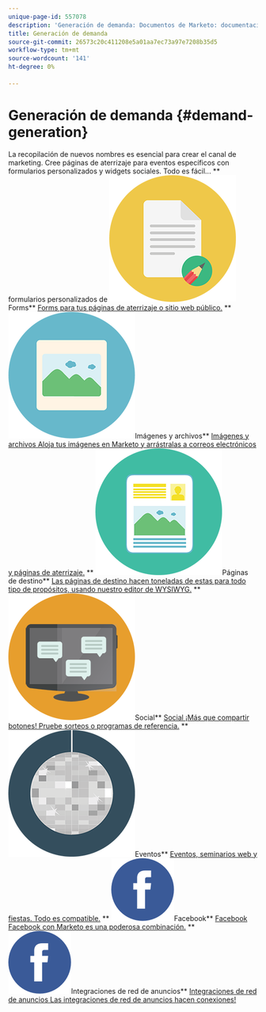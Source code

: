 ```yaml
---
unique-page-id: 557078
description: 'Generación de demanda: Documentos de Marketo: documentación del producto'
title: Generación de demanda
source-git-commit: 26573c20c411208e5a01aa7ec73a97e7208b35d5
workflow-type: tm+mt
source-wordcount: '141'
ht-degree: 0%

---
```



# Generación de demanda {#demand-generation}

La recopilación de nuevos nombres es esencial para crear el canal de marketing. Cree páginas de aterrizaje para eventos específicos con formularios personalizados y widgets sociales. Todo es fácil...
** formularios personalizados de ![Forms](assets/documents-bookmarks-16.png)Forms** [Forms para tus páginas de aterrizaje o sitio web público.](https://docs.marketo.com/display/DOCS/Forms)     ** ![Imágenes y archivos](assets/graphic-design-tools-06.png)Imágenes y archivos** [Imágenes y archivos Aloja tus imágenes en Marketo y arrástralas a correos electrónicos y páginas de aterrizaje.](https://docs.marketo.com/display/DOCS/Images+and+Files)     ** ![Páginas de destino](assets/office-artboard-80.png)Páginas de destino** [Las páginas de destino hacen toneladas de estas para todo tipo de propósitos, usando nuestro editor de WYSIWYG.](https://docs.marketo.com/pages/viewpage.action?pageId=2359689)     ** ![Social](assets/chat-messages-18.png)Social** [Social ¡Más que compartir botones! Pruebe sorteos o programas de referencia.](https://docs.marketo.com/display/DOCS/Social)     ** ![Eventos](assets/party-10.png)Eventos** [Eventos, seminarios web y fiestas. Todo es compatible.](https://docs.marketo.com/pages/viewpage.action?pageId=2949755)     ** ![Facebook](assets/facebook-icon.png)Facebook** [Facebook Facebook con Marketo es una poderosa combinación.](https://docs.marketo.com/display/DOCS/Facebook)     ** ![Integraciones de red de anuncios](assets/facebook-icon.png)Integraciones de red de anuncios** [Integraciones de red de anuncios Las integraciones de red de anuncios hacen conexiones!](https://docs.marketo.com/display/DOCS/Ad+Network+Integrations)
